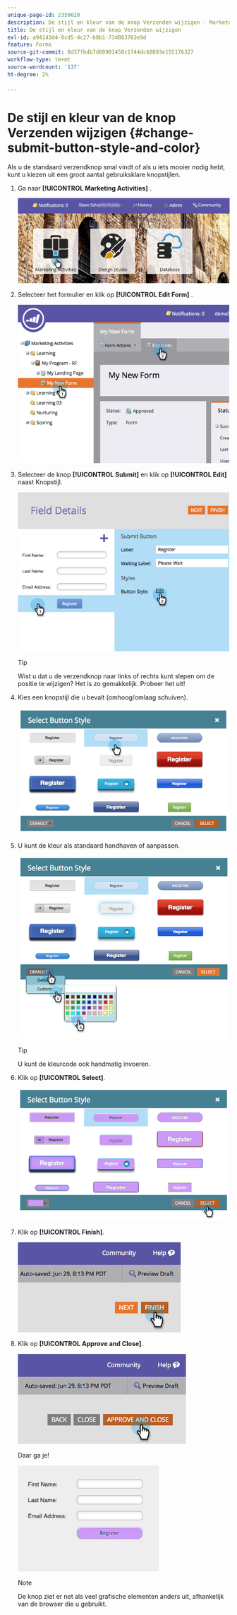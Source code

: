 ```yaml
---
unique-page-id: 2359620
description: De stijl en kleur van de knop Verzenden wijzigen - Marketo-documenten - Productdocumentatie
title: De stijl en kleur van de knop Verzenden wijzigen
exl-id: a94143d4-0cd5-4c27-b8b1-73d803763e9d
feature: Forms
source-git-commit: 0d37fbdb7d08901458c1744dc68893e155176327
workflow-type: tm+mt
source-wordcount: '137'
ht-degree: 2%

---
```


# De stijl en kleur van de knop Verzenden wijzigen {#change-submit-button-style-and-color}

Als u de standaard verzendknop smal vindt of als u iets mooier nodig hebt, kunt u kiezen uit een groot aantal gebruiksklare knopstijlen.

1. Ga naar **[!UICONTROL Marketing Activities]** .

   ![](assets/login-marketing-activities-3.png)

1. Selecteer het formulier en klik op **[!UICONTROL Edit Form]** .

   ![](assets/image2014-9-15-16-3a54-3a36.png)

1. Selecteer de knop **[!UICONTROL Submit]** en klik op **[!UICONTROL Edit]** naast Knopstijl.

   ![](assets/image2014-9-15-16-3a54-3a56.png)

   >[!TIP]
   >
   >Wist u dat u de verzendknop naar links of rechts kunt slepen om de positie te wijzigen? Het is zo gemakkelijk. Probeer het uit!

1. Kies een knopstijl die u bevalt (omhoog/omlaag schuiven).

   ![](assets/image2014-9-15-16-3a55-3a30.png)

1. U kunt de kleur als standaard handhaven of aanpassen.

   ![](assets/image2014-9-15-16-3a56-3a0.png)

   >[!TIP]
   >
   >U kunt de kleurcode ook handmatig invoeren.

1. Klik op **[!UICONTROL Select]**.

   ![](assets/image2014-9-15-16-3a56-3a37.png)

1. Klik op **[!UICONTROL Finish]**.

   ![](assets/image2014-9-15-16-3a56-3a52.png)

1. Klik op **[!UICONTROL Approve and Close]**.

   ![](assets/image2014-9-15-16-3a57-3a10.png)

   Daar ga je!

   ![](assets/image2014-9-15-16-3a57-3a17.png)

   >[!NOTE]
   >
   >De knop ziet er net als veel grafische elementen anders uit, afhankelijk van de browser die u gebruikt.
